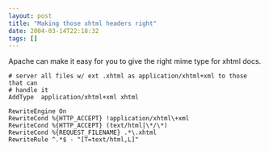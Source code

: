 ```yaml
---
layout: post
title: "Making those xhtml headers right"
date: 2004-03-14T22:18:32
tags: []
---
```


Apache can make it easy for you to give the right mime type for xhtml docs. 
    
    
    # server all files w/ ext .xhtml as application/xhtml+xml to those that can
    # handle it
    AddType  application/xhtml+xml xhtml
    
    RewriteEngine On
    RewriteCond %{HTTP_ACCEPT} !application/xhtml\+xml
    RewriteCond %{HTTP_ACCEPT} (text/html|\*/\*)
    RewriteCond %{REQUEST_FILENAME} .*\.xhtml
    RewriteRule ^.*$ - "[T=text/html,L]"
    


